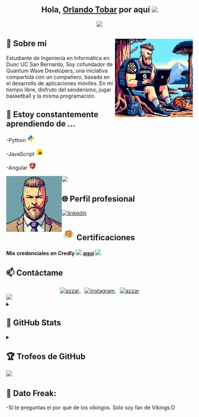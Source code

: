 <div align = "center">
<h2>Hola, <a href="https://github.com/Ragnaars">Orlando Tobar<a> por aquí <img src="https://github.com/abdoachhoubi/abdoachhoubi/blob/main/gifs/Hi.gif" width="30"></h2>
  <img src="https://user-images.githubusercontent.com/73097560/115834477-dbab4500-a447-11eb-908a-139a6edaec5c.gif">


<!--
**Ragnaars/Ragnaars** is a ✨ _special_ ✨ repository because its `README.md` (this file) appears on your GitHub profile.

Here are some ideas to get you started:

- 🔭 I’m currently working on ...

- 👯 I’m looking to collaborate on ...
-  I’m looking for help with ...
- 💬 Ask me about ...
- 📫 How to reach me: ...
- 😄 Pronouns: ...
- ⚡ Fun fact: ...
-->
</div>
<img align="right" width=210px alt="Viking" src="https://github.com/Ragnaars/Ragnaars/blob/main/RagnarO.jpeg">


## 👀 Sobre mí

Estudiante de Ingeniería en Informática en Duoc UC San Bernardo, Soy cofundador
de Quantum Wave Developers, una iniciativa compartida con un compañero, basada en el desarrollo de
aplicaciones móviles. 
En mi tiempo libre, disfruto del senderismo, jugar basketball y la misma programación.

## 🌱 Estoy constantemente aprendiendo de ...

<p>-Python <img src = "https://github.com/Ragnaars/Ragnaars/blob/main/py.png" width = "20px" ></img></p> 
<p>-JavaScript <img src = "https://github.com/Ragnaars/Ragnaars/blob/main/js.png" width = "20px"></img></p>
<p>-Angular <img src = "https://github.com/Ragnaars/Ragnaars/blob/main/ng.png" width = "20px"></img></p>



  <img src="https://user-images.githubusercontent.com/73097560/115834477-dbab4500-a447-11eb-908a-139a6edaec5c.gif">

<img align="left" width=150px alt="Viking" src="https://github.com/Ragnaars/Ragnaars/blob/main/rangarElegante.jpeg" />

## 🌐 Perfil profesional

<a href="https://www.linkedin.com/in/orlandotobardiaz/" target="_blank">
<img height = "30" src="https://img.shields.io/badge/linkedin-%2300acee.svg?color=405DE6&style=for-the-badge&logo=linkedin&logoColor=white" alt="linkedin" />
</a>

## <img src = "https://github.com/Ragnaars/Ragnaars/blob/main/credly.png" width = "35px"></img>  Certificaciones

<h4>
 
  Mis credenciales en Credly 
  <img src = "https://www.gifsanimados.org/data/media/111/flecha-imagen-animada-0032.gif" width = "40px"></img>
  <a href = "https://www.credly.com/users/orlando-jafet-tobar-diaz/badges">aquí</a> 
  <img src = "https://www.gifsanimados.org/data/media/111/flecha-imagen-animada-0044.gif" width = "40px"></img> 
</h4>  

## 📫 Contáctame

  

<div style="display: flex; flex-wrap: wrap; justify-content: center; align-items: center;">
  <div class = "row">
      <a href="mailto:orlandoechoes@gmail.com" target="blank" style="margin: 5px;">
    <img align="center" src="https://img.shields.io/badge/gmail-EA4335.svg?style=for-the-badge&logo=gmail&logoColor=white" alt="azzar" height="30"/>
  </a>

  <a href="https://www.instagram.com/ragnaarson/" target="_blank" style="margin: 5px;">
    <img align="center" src="https://img.shields.io/badge/instagram-%ff5851db.svg?color=C13584&style=for-the-badge&logo=instagram&logoColor=white" height="30" alt="instagram" />
  </a>

  <a href="https://www.facebook.com/orlando.tobardiaz/" target="blank" style="margin: 5px;">
    <img align="center" src="https://img.shields.io/badge/facebook-4267B2.svg?style=for-the-badge&logo=facebook&logoColor=white" alt="azzar" height="30"/>
  </a>
  </div>
  
</div>



<img src="https://user-images.githubusercontent.com/73097560/115834477-dbab4500-a447-11eb-908a-139a6edaec5c.gif">


<details> 
  <summary> <h2> 🚀 GitHub Stats </h2></summary>
  <div>
  <samp>
    <h2 align="center"> Estadísticas de Github  </h2>
      <br/>
    <details open>
  <summary><h3> 🛠️ Top lenguajes</h3></summary>
            <p align="center">
        <a href="https://github.com/Ragnaars/">
          <img src="https://github-readme-stats.vercel.app/api/top-langs/?username=Ragnaars&langs_count=6&theme=gruvbox&layout=compact&hide_border=true"
          alt="1999AZZAR :: overall Top Langs " /></a>
      </p>
        <p align="center">
          <a href="https://github.com/Ragnaars/">
          <img width="45%" src="https://github-profile-summary-cards.vercel.app/api/cards/repos-per-language?username=Ragnaars&theme=gruvbox&layout=compact&hide_border=true"
          alt="1999AZZAR :: Top Langs by repo" />
          <img width="45%" src="https://github-profile-summary-cards.vercel.app/api/cards/most-commit-language?username=Ragnaars&theme=gruvbox&layout=compact&hide_border=true"
          alt="1999AZZAR :: Top Langs by commit" />
          </a>
        </p>
</details>
    <details open>
  <summary><h3>📈 Estadística</h3></summary>
        <p align="center">
          <a href="https://github.com/Ragnaars/">
          <img width="49.5%" src="https://github-readme-stats.vercel.app/api?username=Ragnaars&show_icons=true&theme=gruvbox&hide_border=true" />
          <img width="49.5%" src="https://github-readme-streak-stats.herokuapp.com/?user=Ragnaars&theme=gruvbox&hide_border=true" />
          </a>
       </p>
     <br>
     </samp>
  </div>    
</details>

<details> 
  <summary> <h2>🏆 Trofeos de GitHub </h2></summary>
  <img src = "https://github-profile-trophy.vercel.app/?username=Ragnaars&theme=onedark&no-frame=true&no-bg=false&margin-w=4"></img>
</details>

  <img src="https://user-images.githubusercontent.com/73097560/115834477-dbab4500-a447-11eb-908a-139a6edaec5c.gif">

  

## 🤔 Dato Freak: 
-Si te preguntas el por qué de los vikingos. Solo soy fan de Vikings:D





 





